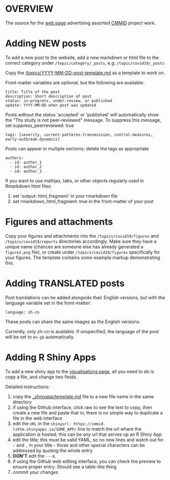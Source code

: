 # OVERVIEW

The source for the [web page](https://cmmid.github.io/) advertising assorted [CMMID](https://cmmid.lshtm.ac.uk/) project work.

# Adding NEW posts

To add a new post to the website, add a new markdown or html file to the correct category under `/topic/category/_posts`, e.g. `/topic/covid19/_posts`

Copy the [/topics/YYYY-MM-DD-post-template.md](https://github.com/cmmid/cmmid.github.io/blob/master/topics/YYYY-MM-DD-post-template.md) as a template to work on.

Front-matter variables are optional, but the following are available:

```
title: Title of the post
description: Short description of post
status: in-progress, under-review, or published
update: YYYY-MM-DD when post was updated
```

Posts without the status 'accepted' or 'published' will automatically show the "Ths study is not peer-reviewed" message.
To suppress this message, set suppress_peerreviewed: true

```
tags: [severity, current-patterns-transmission, control-measures, early-outbreak-dynamics]
```

Posts can appear in multiple sections; delete the tags as appropriate

```
authors:
  - id: author_1
  - id: author_2
  - id: author_3
```
  
If you want to use mathjax, tabs, or other objects regularly used in Rmarkdown html files:
 1. set 'output: html_fragment' in your rmarkdown file
 2. set rmarkdown_html_fragment: true in the front-matter of your post
 

# Figures and attachments

Copy your figures and attachments into the `/topics/covid19/figures` and `/topics/covid19/reports` directories accordingly. Make sure they have a unique name (chances are someone else has already generated a `figure1.png` file), or create under `/topics/covid19/figures` specifically for your figures. The template contains some example markup demonstrating this.


# Adding TRANSLATED posts

Post translations can be added alongside their English versions, but with the language variable set in the front-matter:

```
language: zh-cn
```

These posts can share the same images as the English versions.

Currently, only zh-cn is available. If unspecified, the language of the post will be set to `en-gb` automatically.
 

# Adding R Shiny Apps

To add a new shiny app to the [visualisations page](https://cmmid.github.io/visualisations.html), all you need to do is copy a file, and change two fields.

Detailed instructions:
 1. copy the [_shinyapp/template.md](https://github.com/cmmid/cmmid.github.io/blob/master/_shinyapp/template.md) file to a new file name in the same directory
 2. if using the Github interface, click raw to see the text to copy, then create a new file and paste that in; there is no simple way to duplicate a file in the web interface
 3. edit the `URL` in the `shinyurl: https://cmmid-lshtm.shinyapps.io/SOME_APP/` line to match the url where the application is hosted; this can be *any* url that serves up an R Shiny App
 4. edit the title; this must be valid YAML, so no new lines and watch out for `:` and `,` in your title - those and other special characters can be addressed by quoting the whole entry
 5. **DON'T** edit the `---`s.
 6. if using the Github web editing interface, you can check the preview to ensure proper entry. Should see a table-like thing
 7. commit your changes
